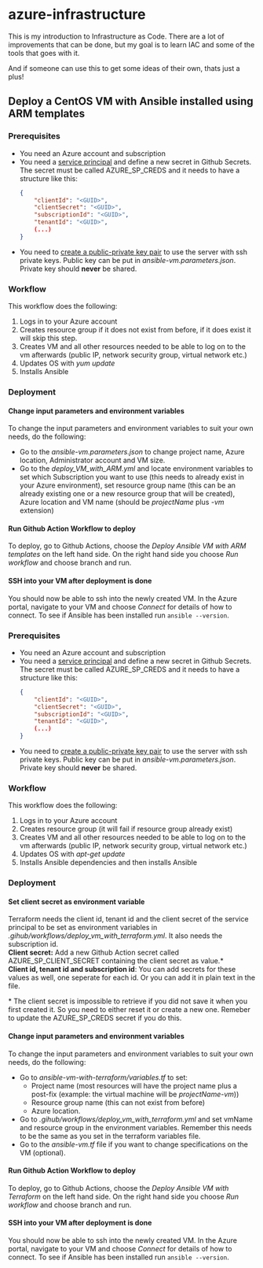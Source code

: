 # azure-infrastructure
This is my introduction to Infrastructure as Code.
There are a lot of improvements that can be done, but my goal is to learn IAC and some of the tools that goes with it.

And if someone can use this to get some ideas of their own, thats just a plus!

## Deploy a CentOS VM with Ansible installed using ARM templates

### Prerequisites
- You need an Azure account and subscription
- You need a [service principal](https://docs.microsoft.com/en-us/cli/azure/create-an-azure-service-principal-azure-cli) and define a new secret in Github Secrets. The secret must be called AZURE_SP_CREDS and it needs to have a structure like this: 
    ```json
    {
        "clientId": "<GUID>",
        "clientSecret": "<GUID>",
        "subscriptionId": "<GUID>",
        "tenantId": "<GUID>",
        (...)
    }
    ```
- You need to [create a public-private key pair](https://docs.microsoft.com/en-us/azure/virtual-machines/linux/mac-create-ssh-keys) to use the server with ssh private keys. Public key can be put in *ansible-vm.parameters.json*. Private key should **never** be shared.

### Workflow
This workflow does the following:
1. Logs in to your Azure account
2. Creates resource group if it does not exist from before, if it does exist it will skip this step.
3. Creates VM and all other resources needed to be able to log on to the vm afterwards (public IP, network security group, virtual network etc.)
4. Updates OS with *yum update*
5. Installs Ansible

### Deployment

#### Change input parameters and environment variables
To change the input parameters and environment variables to suit your own needs, do the following:
- Go to the *ansible-vm.parameters.json* to change project name, Azure location, Administrator account and VM size.
- Go to the *deploy_VM_with_ARM.yml* and locate environment variables to set which Subscription you want to use (this needs to already exist in your Azure environment), set resource group name (this can be an already existing one or a new resource group that will be created), Azure location and VM name (should be *projectName* plus *-vm* extension)

#### Run Github Action Workflow to deploy
To deploy, go to Github Actions, choose the *Deploy Ansible VM with ARM templates* on the left hand side. On the right hand side you choose *Run workflow* and choose branch and run.

#### SSH into your VM after deployment is done
You should now be able to ssh into the newly created VM.
In the Azure portal, navigate to your VM and choose *Connect* for details of how to connect. To see if Ansible has been installed run `ansible --version`.

### Prerequisites
- You need an Azure account and subscription
- You need a [service principal](https://docs.microsoft.com/en-us/cli/azure/create-an-azure-service-principal-azure-cli) and define a new secret in Github Secrets. The secret must be called AZURE_SP_CREDS and it needs to have a structure like this: 
    ```json
    {
        "clientId": "<GUID>",
        "clientSecret": "<GUID>",
        "subscriptionId": "<GUID>",
        "tenantId": "<GUID>",
        (...)
    }
    ```
- You need to [create a public-private key pair](https://docs.microsoft.com/en-us/azure/virtual-machines/linux/mac-create-ssh-keys) to use the server with ssh private keys. Public key can be put in *ansible-vm.parameters.json*. Private key should **never** be shared.

### Workflow
This workflow does the following:
1. Logs in to your Azure account
2. Creates resource group (it will fail if resource group already exist)
3. Creates VM and all other resources needed to be able to log on to the vm afterwards (public IP, network security group, virtual network etc.)
4. Updates OS with *apt-get update*
5. Installs Ansible dependencies and then installs Ansible

### Deployment

#### Set client secret as environment variable
Terraform needs the client id, tenant id and the client secret of the service principal to be set as environment variables in *.gihub/workflows/deploy_vm_with_terraform.yml*. It also needs the subscription id.  
**Client secret:** Add a new Github Action secret called AZURE_SP_CLIENT_SECRET containing the client secret as value.\*  
**Client id, tenant id and subscription id**: You can add secrets for these values as well, one seperate for each id. Or you can add it in plain text in the file.

 \* The client secret is impossible to retrieve if you did not save it when you first created it. So you need to either reset it or create a new one. Remeber to update the AZURE_SP_CREDS secret if you do this.

#### Change input parameters and environment variables
To change the input parameters and environment variables to suit your own needs, do the following:
- Go to *ansible-vm-with-terraform/variables.tf* to set:
    - Project name (most resources will have the project name plus a post-fix (example: the virtual machine will be *projectName-vm*))
    - Resource group name (this can not exist from before)
    - Azure location.
- Go to *.gihub/workflows/deploy_vm_with_terraform.yml* and set vmName and resource group in the environment variables. Remember this needs to be the same as you set in the terraform variables file.
- Go to the *ansible-vm.tf* file if you want to change specifications on the VM (optional).

#### Run Github Action Workflow to deploy
To deploy, go to Github Actions, choose the *Deploy Ansible VM with Terraform* on the left hand side. On the right hand side you choose *Run workflow* and choose branch and run.

#### SSH into your VM after deployment is done
You should now be able to ssh into the newly created VM.
In the Azure portal, navigate to your VM and choose *Connect* for details of how to connect. To see if Ansible has been installed run `ansible --version`.

